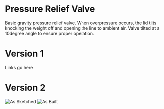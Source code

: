 # Pressure Relief Valve
Basic gravity pressure relief valve. When overpressure occurs, the lid tilts knocking the weight off and opening the line to ambient air. Valve tilted at a 10degree angle to ensure proper operation.

# Version 1
Links go here

# Version 2
![As Sketched](../System/RawDesigns/)
![As Built](../System/Images/PRV.jpg)
